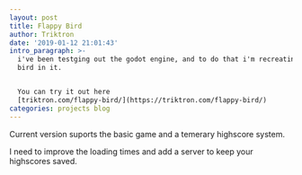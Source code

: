 ```yaml
---
layout: post
title: Flappy Bird
author: Triktron
date: '2019-01-12 21:01:43'
intro_paragraph: >-
  i've been testging out the godot engine, and to do that i'm recreating flappy
  bird in it.


  You can try it out here
  [triktron.com/flappy-bird/](https://triktron.com/flappy-bird/)
categories: projects blog
---
```

Current version suports the basic game and a temerary highscore system.

I need to improve the loading times and add a server to keep your highscores saved.
